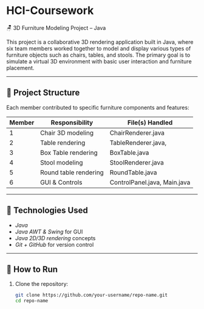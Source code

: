 # HCI-Coursework
🪑 3D Furniture Modeling Project – Java

This project is a collaborative 3D rendering application built in Java, where six team members worked together to model and display various types of furniture objects such as chairs, tables, and stools. The primary goal is to simulate a virtual 3D environment with basic user interaction and furniture placement.

---

## 📂 Project Structure

Each member contributed to specific furniture components and features:

| Member | Responsibility           | File(s) Handled                    |
|--------|---------------------------|-----------------------------------|
| 1      | Chair 3D modeling         | ChairRenderer.java                |
| 2      | Table rendering           | TableRenderer.java,               |
| 3      |Box Table rendering        |BoxTable.java                      |
| 4      | Stool modeling            | StoolRenderer.java                |
| 5      | Round table rendering     | RoundTable.java                   |
| 6      | GUI & Controls            | ControlPanel.java, Main.java      |

---

## 🧰 Technologies Used

- *Java*
- *Java AWT & Swing* for GUI
- *Java 2D/3D rendering* concepts
- *Git + GitHub* for version control

---

## 🚀 How to Run

1. Clone the repository:
   ```bash
   git clone https://github.com/your-username/repo-name.git
   cd repo-name
